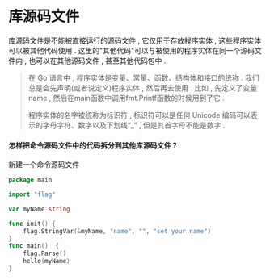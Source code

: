 # 库源码文件

库源码文件是不能被直接运行的源码文件 , 它仅用于存放程序实体 , 这些程序实体可以被其他代码使用 . 这里的"其他代码"可以与被使用的程序实体在同一个源码文件内 , 也可以在其他源码文件 , 甚至其他代码包中 .

> 在 Go 语言中 , 程序实体是变量、常量、函数、结构体和接口的统称 . 我们总是会先声明\(或者说定义\)程序实体 , 然后再去使用 . 比如 , 先定义了变量name , 然后在main函数中调用fmt.Printf函数的时候用到了它 .
>
> 程序实体的名字被统称为标识符 , 标识符可以是任何 Unicode 编码可以表示的字母字符、数字以及下划线“\_” , 但是其首字母不能是数字 .

#### 怎样把命令源码文件中的代码拆分到其他库源码文件 ?

新建一个命令源码文件

```go
package main

import "flag"

var myName string

func init() {
    flag.StringVar(&myName, "name", "", "set your name")
}
func main()  {
    flag.Parse()
    hello(myName)
}
```



